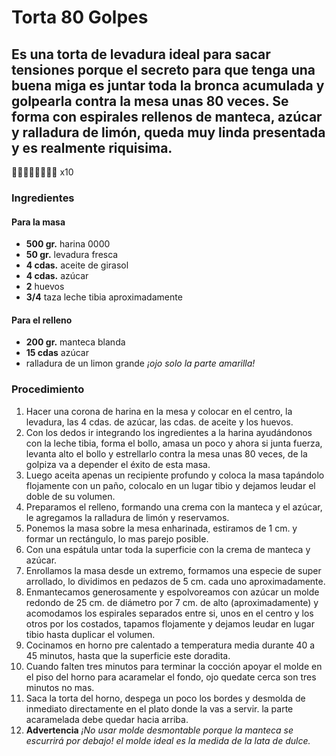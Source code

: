 # Torta 80 Golpes
## Es una torta de levadura ideal para sacar tensiones porque el secreto para que tenga una buena miga es juntar toda la bronca acumulada y golpearla contra la mesa unas 80 veces. Se forma con espirales rellenos de manteca, azúcar y ralladura de limón, queda muy linda presentada y es realmente riquisima.
:muscle::muscle::muscle::muscle::muscle::muscle::muscle::muscle: x10
### Ingredientes
#### Para la masa
- **500 gr.** harina 0000
- **50 gr.** levadura fresca
- **4 cdas.** aceite de girasol
- **4 cdas.** azúcar
- **2** huevos
- **3/4** taza leche tibia aproximadamente
#### Para el relleno
- **200 gr.** manteca blanda
- **15 cdas** azúcar
- ralladura de un limon grande _¡ojo solo la parte amarilla!_
### Procedimiento
1. Hacer una corona de harina en la mesa y colocar en el centro, la levadura, las 4 cdas. de azúcar, las cdas. de aceite y los huevos.
2. Con los dedos ir integrando los ingredientes a la harina ayudándonos con la leche tibia, forma el bollo, amasa un poco y ahora si junta fuerza, levanta alto el bollo y estrellarlo contra la mesa unas 80 veces, de la golpiza va a depender el éxito de esta masa.
3. Luego aceita apenas un recipiente profundo y coloca la masa tapándolo flojamente con un paño, colocalo en un lugar tibio y dejamos leudar el doble de su volumen.
4. Preparamos el relleno, formando una crema con la manteca y el azúcar, le agregamos la ralladura de limón y reservamos.
5. Ponemos la masa sobre la mesa enharinada, estiramos de 1 cm. y formar un rectángulo, lo mas parejo posible.
6. Con una espátula untar toda la superficie con la crema de manteca y azúcar.
7. Enrollamos la masa desde un extremo, formamos una especie de super arrollado, lo dividimos en pedazos de 5 cm. cada uno aproximadamente.
8. Enmantecamos generosamente y espolvoreamos con azúcar un molde redondo de 25 cm. de diámetro por 7 cm. de alto (aproximadamente) y acomodamos los espirales separados entre si, unos en el centro y los otros por los costados, tapamos flojamente y dejamos leudar en lugar tibio hasta duplicar el volumen.
9. Cocinamos en horno pre calentado a temperatura media durante 40 a 45 minutos, hasta que la superficie este doradita.
10. Cuando falten tres minutos para terminar la cocción apoyar el molde en el piso del horno para acaramelar el fondo, ojo quedate cerca son tres minutos no mas.
11. Saca la torta del horno, despega un poco los bordes y desmolda de inmediato directamente en el plato donde la vas a servir. la parte acaramelada debe quedar hacia arriba.
12. **Advertencia** _¡No usar molde desmontable porque la manteca se escurrirá por debajo! el molde ideal es la medida de la lata de dulce._
